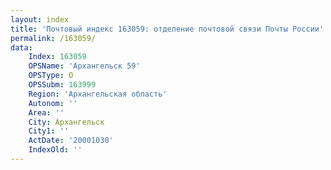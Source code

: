 ```yaml
---
layout: index
title: 'Почтовый индекс 163059: отделение почтовой связи Почты России'
permalink: /163059/
data:
    Index: 163059
    OPSName: 'Архангельск 59'
    OPSType: О
    OPSSubm: 163999
    Region: 'Архангельская область'
    Autonom: ''
    Area: ''
    City: Архангельск
    City1: ''
    ActDate: '20001030'
    IndexOld: ''
---
```

